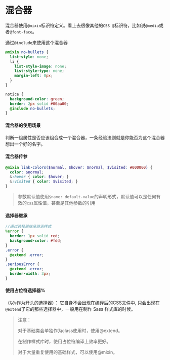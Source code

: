# 混合器

混合器使用`@mixin`标识符定义。看上去很像其他的`CSS @`标识符，比如说`@media`或者`@font-face`。

通过`@include`来使用这个混合器

```scss
@mixin no-bullets {
  list-style: none;
  li {
    list-style-image: none;
    list-style-type: none;
    margin-left: 0px;
  }
}

notice {
  background-color: green;
  border: 2px solid #00aa00;
  @include no-bullets;
}
```



#### 混合器的使用场景

判断一组属性是否应该组合成一个混合器，一条经验法则就是你能否为这个混合器想出一个好的名字。



#### 混合器传参

```scss
@mixin link-colors($normal, $hover: $normal, $visited: #000000) {
  color: $normal;
  &:hover { color: $hover; }
  &:visited { color: $visited; }
}
```

> 参数默认值使用`$name: default-value`的声明形式，默认值可以是任何有效的`css`属性值，甚至是其他参数的引用



#### 选择器继承

```scss
//通过选择器继承继承样式
%error {
  border: 1px solid red;
  background-color: #fdd;
}
.error {
  @extend .error;
}
.seriousError {
  @extend .error;
  border-width: 3px;
}
```



#### 使用占位符选择器%

（以`%`作为开头的选择器）： 它自身不会出现在编译后的CSS文件中, 只会出现在`@extend`了它的那些选择器中，一般用在制作 Sass 样式库的时候。



> 注意：
>
> 对于基础类会单独作为class使用时，使用@extend。
>
> 在制作样式库时，使用占位符编译上效率更好。
>
> 对于大量重复使用的基础样式，可以使用@mixin。